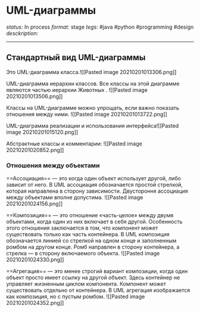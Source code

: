 # UML-диаграммы
*status:* In process
*format:* stage
*tegs:* #java #python #programming #design
*desckription:*

---
## Стандартный вид UML-диаграммы
Это UML-диаграмма класса.![[Pasted image 20210201013306.png]]

UML-диаграмма иерархии классов. Все классы на этой диаграмме являются
частью иерархии Животных . ![[Pasted image 20210201013506.png]]

Классы на UML-диаграмме можно упрощать, если важно показать отношения
между ними. ![[Pasted image 20210201013722.png]]

UML-диаграмма реализации и использования интерфейса![[Pasted image 20210201015120.png]]

Абстрактные классы и комментарии:
![[Pasted image 20210201020852.png]]


### Отношения между объектами
==Ассоциация== — это когда один объект использует другой, либо зависит от него. В UML ассоциация обозначается простой стрелкой, которая направлена в сторону зависимости. Двустороння ассоциация между объектами вполне допустима.
![[Pasted image 20210201024156.png]]

==Композиция== — это отношение «часть-целое» между двумя объектами, когда один из них включает в себя другой. Особенность этого отношения заключается в том, что компонент может существовать только как часть контейнера. В UML композиция обозначается линией со стрелкой на одном конце и заполненным ромбом на другом конце. Ромб направлен в сторону контейнера, а стрелка — в сторону включаемого объекта.
![[Pasted image 20210201024330.png]]

==Агрегация== — это менее строгий вариант композиции, когда один объект просто имеет ссылку на другой объект. Здесь контейнер не управляет жизненным циклом компонента. Компонент может существовать отдельно от контейнера. В UML агрегация изображается как композиция, но с пустым ромбом.
![[Pasted image 20210201024352.png]]

